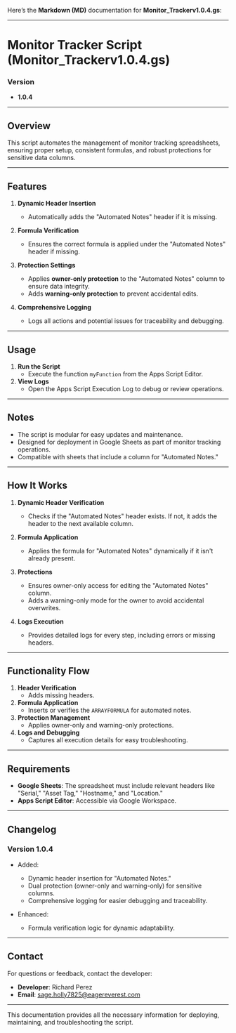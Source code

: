 Here’s the **Markdown (MD)** documentation for **Monitor_Trackerv1.0.4.gs**:

---

# Monitor Tracker Script (Monitor_Trackerv1.0.4.gs)

### **Version**
- **1.0.4**

---

## **Overview**
This script automates the management of monitor tracking spreadsheets, ensuring proper setup, consistent formulas, and robust protections for sensitive data columns. 

---

## **Features**
1. **Dynamic Header Insertion**
   - Automatically adds the "Automated Notes" header if it is missing.

2. **Formula Verification**
   - Ensures the correct formula is applied under the "Automated Notes" header if missing.

3. **Protection Settings**
   - Applies **owner-only protection** to the "Automated Notes" column to ensure data integrity.
   - Adds **warning-only protection** to prevent accidental edits.

4. **Comprehensive Logging**
   - Logs all actions and potential issues for traceability and debugging.

---

## **Usage**
1. **Run the Script**
   - Execute the function `myFunction` from the Apps Script Editor.
2. **View Logs**
   - Open the Apps Script Execution Log to debug or review operations.

---

## **Notes**
- The script is modular for easy updates and maintenance.
- Designed for deployment in Google Sheets as part of monitor tracking operations.
- Compatible with sheets that include a column for "Automated Notes."

---

## **How It Works**
1. **Dynamic Header Verification**
   - Checks if the "Automated Notes" header exists. If not, it adds the header to the next available column.

2. **Formula Application**
   - Applies the formula for "Automated Notes" dynamically if it isn't already present.

3. **Protections**
   - Ensures owner-only access for editing the "Automated Notes" column.
   - Adds a warning-only mode for the owner to avoid accidental overwrites.

4. **Logs Execution**
   - Provides detailed logs for every step, including errors or missing headers.

---

## **Functionality Flow**
1. **Header Verification**
   - Adds missing headers.
2. **Formula Application**
   - Inserts or verifies the `ARRAYFORMULA` for automated notes.
3. **Protection Management**
   - Applies owner-only and warning-only protections.
4. **Logs and Debugging**
   - Captures all execution details for easy troubleshooting.

---

## **Requirements**
- **Google Sheets**: The spreadsheet must include relevant headers like "Serial," "Asset Tag," "Hostname," and "Location."
- **Apps Script Editor**: Accessible via Google Workspace.

---

## **Changelog**
### **Version 1.0.4**
- Added:
  - Dynamic header insertion for "Automated Notes."
  - Dual protection (owner-only and warning-only) for sensitive columns.
  - Comprehensive logging for easier debugging and traceability.

- Enhanced:
  - Formula verification logic for dynamic adaptability.

---

## **Contact**
For questions or feedback, contact the developer:
- **Developer**: Richard Perez  
- **Email**: [sage.holly7825@eagereverest.com](mailto:sage.holly7825@eagereverest.com)

--- 

This documentation provides all the necessary information for deploying, maintaining, and troubleshooting the script.
